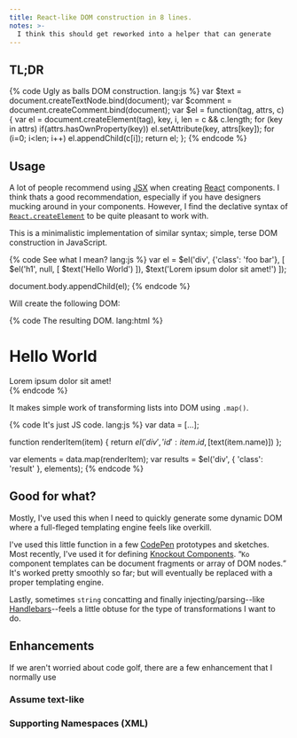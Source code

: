 ```yaml
---
title: React-like DOM construction in 8 lines.
notes: >-
  I think this should get reworked into a helper that can generate
---
```


## TL;DR

{% code Ugly as balls DOM construction. lang:js %}
var $text = document.createTextNode.bind(document);
var $comment = document.createComment.bind(document);
var $el = function(tag, attrs, c) {
  var el = document.createElement(tag), key, i, len = c && c.length;
  for (key in attrs) if(attrs.hasOwnProperty(key)) el.setAttribute(key, attrs[key]);
  for (i=0; i<len; i++) el.appendChild(c[i]);
  return el;
};
{% endcode %}

## Usage

A lot of people recommend using [JSX](https://facebook.github.io/react/docs/jsx-in-depth.html) when creating [React](https://facebook.github.io/react/) components. I think thats a good recommendation, especially if you have designers mucking around in your components. However, I find the declative syntax of [`React.createElement`](https://facebook.github.io/react/docs/top-level-api.html#react.createelement) to be quite pleasant to work with.

This is a minimalistic implementation of similar syntax; simple, terse DOM construction in JavaScript.

{% code See what I mean? lang:js %}
var el = $el('div', {'class': 'foo bar'}, [
  $el('h1', null, [ $text('Hello World') ]),
  $text('Lorem ipsum dolor sit amet!')
]);

document.body.appendChild(el);
{% endcode %}

Will create the following DOM:

{% code The resulting DOM. lang:html %}
<div class='foo bar'>
  <h1>Hello World</h1>
  Lorem ipsum dolor sit amet!
</div>
{% endcode %}

It makes simple work of transforming lists into DOM using `.map()`.

{% code It's just JS code. lang:js %}
var data = [...];

function renderItem(item) {
  return $el('div', { 'id': item.id }, [$text(item.name)])
};

var elements = data.map(renderItem);
var results = $el('div', { 'class': 'result' }, elements);
{% endcode %}

## Good for what?

Mostly, I've used this when I need to quickly generate some dynamic DOM where a full-fleged templating engine feels like overkill.

I've used this little function in a few [CodePen](http://codepen.io) prototypes and sketches. Most recently, I've used it for defining [Knockout Components](http://knockoutjs.com/documentation/component-registration.html). <q class='aside'>`Ko` component templates can be document fragments or array of DOM nodes.</q> It's worked pretty smoothly so far; but will eventually be replaced with a proper templating engine.

Lastly, sometimes `string` concatting and finally injecting/parsing--like [Handlebars](http://handlebarsjs.com/)--feels a little obtuse for the type of transformations I want to do.

## Enhancements

If we aren't worried about code golf, there are a few enhancement that I normally use

### Assume text-like

### Supporting Namespaces (XML)

